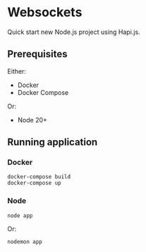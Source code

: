 # Websockets
Quick start new Node.js project using Hapi.js.

## Prerequisites

Either:
- Docker
- Docker Compose

Or:
- Node 20+

## Running application
### Docker
```
docker-compose build
docker-compose up
```

### Node
```
node app
```
Or:
```
nodemon app
```
